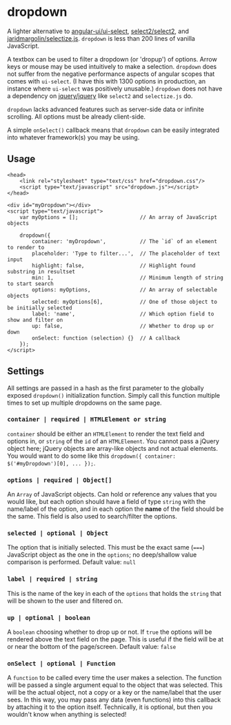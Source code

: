 # dropdown

A lighter alternative to [angular-ui/ui-select](https://github.com/angular-ui/ui-select),
[select2/select2](https://github.com/select2/select2), and
[jaridmargolin/selectize.js](https://github.com/jaridmargolin/selectize.js).
`dropdown` is less than 200 lines of vanilla JavaScript.

A textbox can be used to filter a dropdown (or 'dropup') of options. Arrow keys or mouse may be used
intuitively to make a selection. `dropdown` does not suffer from the negative performance aspects of
angular scopes that comes with `ui-select`. (I have this with 1300 options in production,
an instance where `ui-select` was positively unusable.) `dropdown` does not have a dependency
on [jquery/jquery](https://github.com/jquery/jquery) like `select2` and `selectize.js` do.

`dropdown` lacks advanced features such as server-side data or infinite scrolling. All options
must be already client-side.

A simple `onSelect()` callback means that `dropdown` can be easily integrated into whatever framework(s)
you may be using.

## Usage

```
<head>
    <link rel="stylesheet" type="text/css" href="dropdown.css"/>
    <script type="text/javascript" src="dropdown.js"></script>
</head>
```

```
<div id="myDropdown"></div>
<script type="text/javascript">
    var myOptions = [];                    // An array of JavaScript objects

    dropdown({
        container: 'myDropdown',           // The `id` of an element to render to
        placeholder: 'Type to filter...',  // The placeholder of text input
        highlight: false,                  // Highlight found substring in resultset
        min: 1,                            // Minimum length of string to start search
        options: myOptions,                // An array of selectable objects
        selected: myOptions[6],            // One of those object to be initially selected
        label: 'name',                     // Which option field to show and filter on
        up: false,                         // Whether to drop up or down
        onSelect: function (selection) {}  // A callback
    });
</script>
```

## Settings

All settings are passed in a hash as the first parameter to the globally exposed `dropdown()`
initialization function. Simply call this function multiple times to set up multiple
dropdowns on the same page.

### `container | required | HTMLElement or string`

`container` should be either an `HTMLElement` to render the text field and options in,
or `string` of the `id` of an `HTMLElement`. You cannot pass a jQuery object here; jQuery
objects are array-like objects and not actual elements. You would want to do some like this
`dropdown({ container: $('#myDropdown')[0], ... });`.

### `options | required | Object[]`

An `Array` of JavaScript objects. Can hold or reference any values that you would like,
but each option should have a field of type `string` with the name/label of the option,
and in each option the **name** of the field should be the same. This field is also used
to search/filter the options.

### `selected | optional | Object`

The option that is initially selected. This must be the exact same (`===`) JavaScript object
as the one in the `options`; no deep/shallow value comparison is performed. Default value:
`null`

### `label | required | string`

This is the name of the key in each of the `options` that holds the `string` that will be
shown to the user and filtered on.

### `up | optional | boolean`

A `boolean` choosing whether to drop up or not. If `true` the options will be rendered above
the text field on the page. This is useful if the field will be at or near the bottom of the
page/screen. Default value: `false`

### `onSelect | optional | Function`

A `function` to be called every time the user makes a selection. The function will be passed a
single argument equal to the object that was selected. This will be the actual object, not
a copy or a key or the name/label that the user sees. In this way, you may pass any data
(even functions) into this callback by attaching it to the option itself. Technically, it is
optional, but then you wouldn't know when anything is selected!
